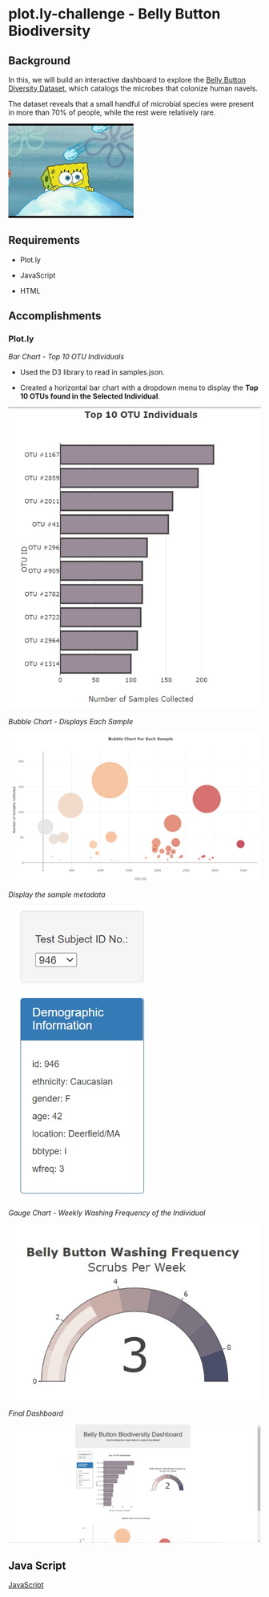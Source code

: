 # plot.ly-challenge - Belly Button Biodiversity

## Background

In this, we will build an interactive dashboard to explore the [Belly Button Diversity Dataset](http://robdunnlab.com/projects/belly-button-biodiversity/), which catalogs the microbes that colonize human navels.

The dataset reveals that a small handful of microbial species were present in more than 70% of people, while the rest were relatively rare.

![Belly Button GIF](/images/gif.gif)

## Requirements

* Plot.ly

* JavaScript

* HTML

## Accomplishments

### Plot.ly

*Bar Chart - Top 10 OTU Individuals*

* Used the D3 library to read in samples.json.

* Created a horizontal bar chart with a dropdown menu to display the **Top 10 OTUs found in the Selected Individual**.

![Bar Chart](/images/top10.jpg)

*Bubble Chart - Displays Each Sample*

![Bubble Chart](/images/bubblechart.jpg)

*Display the sample metadata*

![Drop Down and Demographic Information](/images/dropdown.jpg)

*Gauge Chart - Weekly Washing Frequency of the Individual*

![Gauge Chart](/images/gauge.jpg)

*Final Dashboard*

![Final Dashboard](/images/final.jpg)

## Java Script

[JavaScript](/static/app.js)




